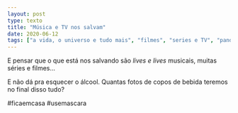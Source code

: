 ```yaml
---
layout: post
type: texto
title: "Música e TV nos salvam"
date: 2020-06-12
tags: ["a vida, o universo e tudo mais", "filmes", "series e TV", "pandemia"]
---
```

E pensar que o que está nos salvando são *lives e lives* musicais, muitas séries e filmes...  

E não dá pra esquecer o álcool. Quantas fotos de copos de bebida teremos no final disso tudo?

#ficaemcasa #usemascara 